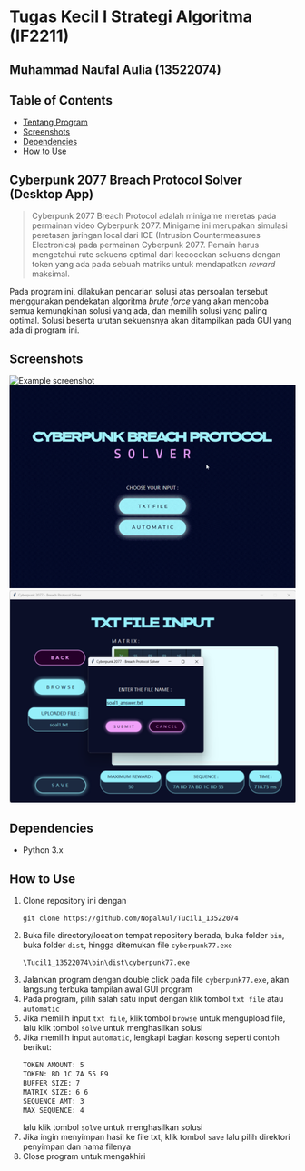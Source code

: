 # Tugas Kecil I Strategi Algoritma (IF2211)
## Muhammad Naufal Aulia (13522074)


## Table of Contents
* [Tentang Program](#cyberpunk)
* [Screenshots](#screenshots)
* [Dependencies](#dependencies)
* [How to Use](#how-to-use)


## Cyberpunk 2077 Breach Protocol Solver (Desktop App) <a href="cyberpunk"></a>
> Cyberpunk 2077 Breach Protocol adalah minigame meretas pada permainan video Cyberpunk 2077. Minigame ini merupakan simulasi peretasan jaringan local dari ICE (Intrusion Countermeasures Electronics) pada permainan Cyberpunk 2077. Pemain harus mengetahui rute sekuens optimal dari kecocokan sekuens dengan token yang ada pada sebuah matriks untuk mendapatkan _reward_ maksimal.

Pada program ini, dilakukan pencarian solusi atas persoalan tersebut menggunakan pendekatan algoritma _brute force_   yang akan mencoba semua kemungkinan solusi yang ada, dan memilih solusi yang paling optimal. Solusi beserta urutan sekuensnya akan ditampilkan pada GUI yang ada di program ini.


## Screenshots <a href="screenshots"></a>
![Example screenshot](./readme_img/txt.gif)
![Example screenshot](./readme_img/auto.gif)
![Example screenshot](./readme_img/2.png)

## Dependencies <a href="dependencies"></a>
- Python 3.x

## How to Use <a href="how-to-use"></a>
1. Clone repository ini dengan 
    ```
    git clone https://github.com/NopalAul/Tucil1_13522074
    ```
2. Buka file directory/location tempat repository berada, buka folder `bin`, buka folder `dist`, hingga ditemukan file `cyberpunk77.exe`
    ```
    \Tucil1_13522074\bin\dist\cyberpunk77.exe
    ```
3. Jalankan program dengan double click pada file `cyberpunk77.exe`, akan langsung terbuka tampilan awal GUI program
4. Pada program, pilih salah satu input dengan klik tombol `txt file` atau `automatic`
5. Jika memilih input `txt file`, klik tombol `browse` untuk mengupload file, lalu klik tombol `solve` untuk menghasilkan solusi
6. Jika memilih input `automatic`, lengkapi bagian kosong seperti contoh berikut:
    ```
    TOKEN AMOUNT: 5
    TOKEN: BD 1C 7A 55 E9
    BUFFER SIZE: 7
    MATRIX SIZE: 6 6
    SEQUENCE AMT: 3
    MAX SEQUENCE: 4
    ```
    lalu klik tombol `solve` untuk menghasilkan solusi
7. Jika ingin menyimpan hasil ke file txt, klik tombol `save` lalu pilih direktori penyimpan dan nama filenya
8. Close program untuk mengakhiri
